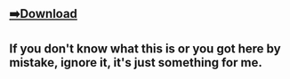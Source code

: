 ## [➡️Download](https://github.com/MrBoxik/maturita/releases/tag/1)

## If you don't know what this is or you got here by mistake, ignore it, it's just something for me.
